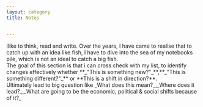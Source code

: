 ```yaml
---
layout: category
title: Notes


---
```

<p class="message">
  <span class="padded-dropcap">I</span>like to think, read and write. Over the years, I have came to realise that to catch up with an idea like fish, I have to dive into the sea of my notebooks pile, which is not an ideal to catch a big fish. <br>The goal of this section is that i can cross check with my list, to identify changes effectively whether **_"This is something new?"_**,**_"This is something different?"_** or **This is a shift in direction?**. <br>Ultimately lead to big question like _What does this mean?_,_Where does it lead?_,_What are going to be the economic, political & social shifts because of it?_  
</p> 

